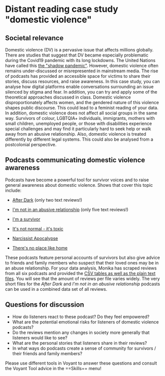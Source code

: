 # Distant reading case study "domestic violence" 

## Societal relevance
Domestic violence (DV) is a pervasive issue that affects millions globally. There are studies that suggest that DV became especially problematic during the Covid19 pandemic with its long lockdowns. The United Nations have called this [the "shadow pandemic"](https://www.unwomen.org/en/news/in-focus/in-focus-gender-equality-in-covid-19-response/violence-against-women-during-covid-19). However, domestic violence often remains under-discussed or misrepresented in mainstream media. The rise of podcasts has provided an accessible space for victims to share their stories, discuss resources, and raise awareness.
In this case study, you can analyse how digital platforms enable conversations surrounding an issue silenced by stigma and fear. In addition, you can try and apply some of the theoretical approaches discussed in class.
Domestic violence disproportionately affects women, and the gendered nature of this violence shapes public discourse. This could lead to a feminist reading of your data. In addition, domestic violence does not affect all social groups in the same way. 
Survivors of colour, LGBTQIA+ individuals, immigrants, mothers with small children, unemployed people, or those with disabilities experience special challenges and may find it particularly hard to seek help or walk away from an abusive relationship. Also, domestic violence is treated differently by different legal systems.
This could also be analysed from a postcolonial perspective.

## Podcasts communicating domestic violence awareness

Podcasts have become a powerful tool for survivor voices and to raise general awareness about domestic violence. Shows that cover this topic include:

- [After Dark](https://podcasts.apple.com/us/podcast/after-dark-overcoming-domestic-violence/id1444601572) (only two text reviews!)
  
- [I'm not in an abusive relationship](https://podcasts.apple.com/us/podcast/im-not-in-an-abusive-relationship/id1457515257) (only five text reviews!)

- [I'm a survivor](https://podcasts.apple.com/us/podcast/im-a-survivor-podcast/id1452383423)
  
- [It's not normal - it's toxic](https://podcasts.apple.com/us/podcast/its-not-normal-its-toxic-rid-your-life-of-toxic-people/id1363585196)

- [Narcissist Apocalypse](https://podcasts.apple.com/us/podcast/narcissist-apocalypse-patterns-of-abuse/id1452117002)

- [There's no place like home](https://podcasts.apple.com/us/podcast/theres-no-place-like-home-by-future-women/id1608086343)

These podcasts feature personal accounts of survivors but also give advice to friends and family members who suspect that their loved ones may be in an abuse relationship. For your data analysis, Monika has scraped reviews from all six podcasts and provided the [CSV tables as well as the plain text files](https://github.com/MonikaBarget/distant-reading/tree/main/data/Data_AppleStore_DomesticViolence). You will see that the amount of reviews per file varies widely. The very short files for the *After Dark* and *I'm not in an abusive relationship* podcasts can be used in a combined data set of all reviews. 

## Questions for discussion

- How do listeners react to these podcast? Do they feel empowered?
- What are the potential emotional risks for listeners of domestic violence podcasts?
- Do the reviews mention any changes in society more generally that listeners would like to see?
- What are the personal stories that listeners share in their reviews?
- In what ways do podcasts create a sense of community for survivors / their friends and family members?

Please use different tools in Voyant to answer these questions and consult the Voyant Tool advice in the ==Skills== menu!
